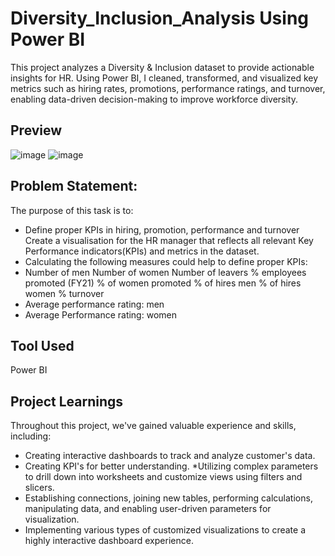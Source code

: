 # Diversity_Inclusion_Analysis Using Power BI
This project analyzes a Diversity & Inclusion dataset to provide actionable insights for HR. Using Power BI, I cleaned, transformed, and visualized key metrics such as hiring rates, promotions, performance ratings, and turnover, enabling data-driven decision-making to improve workforce diversity.

## Preview
![image](https://github.com/user-attachments/assets/8623355c-a8f1-4c1a-9784-e71c11c442c5)
![image](https://github.com/user-attachments/assets/9cd15fb4-e841-4c0e-9e2e-df9a92aeebd8)


## Problem Statement:
The purpose of this task is to:
* Define proper KPIs in hiring, promotion, performance and turnover Create a visualisation for the HR manager that reflects all relevant Key Performance indicators(KPIs) and metrics in the dataset. 
* Calculating the following measures could help to define proper KPIs:
* Number of men Number of women Number of leavers % employees promoted (FY21) % of women promoted % of hires men % of hires women % turnover 
* Average performance rating: men 
* Average Performance rating: women

## Tool Used
Power BI

## Project Learnings
 Throughout this project, we've gained valuable experience and skills, including: 
* Creating interactive dashboards to track and analyze customer's data.
* Creating KPI's for better understanding. *Utilizing complex parameters to drill down into worksheets and customize views using filters and slicers.
* Establishing connections, joining new tables, performing calculations, manipulating data, and enabling user-driven parameters for visualization.
* Implementing various types of customized visualizations to create a highly interactive dashboard experience.
